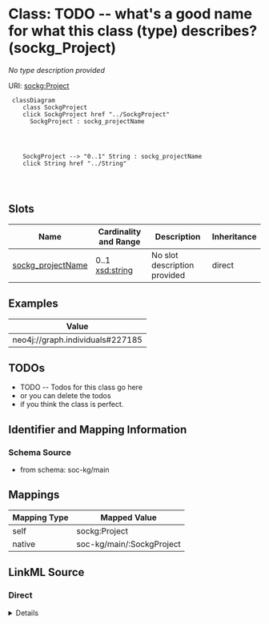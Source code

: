

# Class: TODO -- what's a good name for what this class (type) describes? (sockg_Project)


_No type description provided_





URI: [sockg:Project](http://www.semanticweb.org/sockg/ontologies/2024/0/soil-carbon-ontology/Project)






```mermaid
 classDiagram
    class SockgProject
    click SockgProject href "../SockgProject"
      SockgProject : sockg_projectName
        
          
    
    
    SockgProject --> "0..1" String : sockg_projectName
    click String href "../String"

        
      
```




<!-- no inheritance hierarchy -->


## Slots

| Name | Cardinality and Range | Description | Inheritance |
| ---  | --- | --- | --- |
| [sockg_projectName](../slots/sockg_projectName.md) | 0..1 <br/> [xsd:string](http://www.w3.org/2001/XMLSchema#string) | No slot description provided | direct |










## Examples

| Value |
| --- |
| neo4j://graph.individuals#227185 |

## TODOs

* TODO -- Todos for this class go here
* or you can delete the todos
* if you think the class is perfect.

## Identifier and Mapping Information







### Schema Source


* from schema: soc-kg/main




## Mappings

| Mapping Type | Mapped Value |
| ---  | ---  |
| self | sockg:Project |
| native | soc-kg/main/:SockgProject |







## LinkML Source

<!-- TODO: investigate https://stackoverflow.com/questions/37606292/how-to-create-tabbed-code-blocks-in-mkdocs-or-sphinx -->

### Direct

<details>
```yaml
name: sockg_Project
description: No type description provided
title: TODO -- what's a good name for what this class (type) describes?
todos:
- TODO -- Todos for this class go here
- or you can delete the todos
- if you think the class is perfect.
notes:
- There are 9 instances of this class.
examples:
- value: neo4j://graph.individuals#227185
from_schema: soc-kg/main
rank: 1000
slots:
- sockg_projectName
class_uri: sockg:Project

```
</details>

### Induced

<details>
```yaml
name: sockg_Project
description: No type description provided
title: TODO -- what's a good name for what this class (type) describes?
todos:
- TODO -- Todos for this class go here
- or you can delete the todos
- if you think the class is perfect.
notes:
- There are 9 instances of this class.
examples:
- value: neo4j://graph.individuals#227185
from_schema: soc-kg/main
rank: 1000
attributes:
  sockg_projectName:
    name: sockg_projectName
    description: No slot description provided
    todos:
    - TODO -- Todos for this slot go here
    - or you can delete the todos
    - if you think the class is perfect.
    comments:
    - 55 occurrences with subject type sockg:Experiment and object type string.
    - 9 occurrences with subject type sockg:Project and object type string.
    examples:
    - value: neo4j://graph.individuals#51735 sockg:projectName NUOnet
    - value: neo4j://graph.individuals#227188 sockg:projectName NUOnet Alumbre, Ecuador,
        Phase 1
    from_schema: soc-kg/main
    rank: 1000
    slot_uri: sockg:projectName
    alias: sockg_projectName
    owner: sockg_Project
    domain_of:
    - sockg_Experiment
    - sockg_Project
    range: string
class_uri: sockg:Project

```
</details>